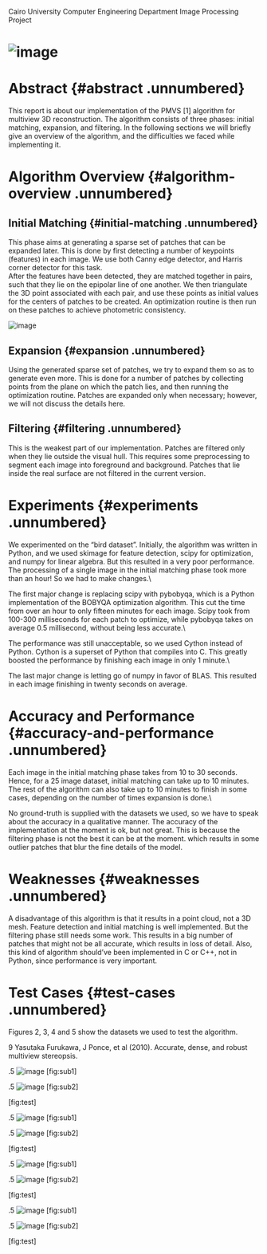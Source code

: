 Cairo University
Computer Engineering Department
Image Processing Project




# ![image](assets/images.png)


Abstract {#abstract .unnumbered}
========

This report is about our implementation of the PMVS [1] algorithm for
multiview 3D reconstruction. The algorithm consists of three phases:
initial matching, expansion, and filtering. In the following sections we
will briefly give an overview of the algorithm, and the difficulties we
faced while implementing it.

Algorithm Overview {#algorithm-overview .unnumbered}
==================

Initial Matching {#initial-matching .unnumbered}
----------------

This phase aims at generating a sparse set of patches that can be
expanded later. This is done by first detecting a number of keypoints
(features) in each image. We use both Canny edge detector, and Harris
corner detector for this task.\
After the features have been detected, they are matched together in
pairs, such that they lie on the epipolar line of one another. We then
triangulate the 3D point associated with each pair, and use these points
as initial values for the centers of patches to be created. An
optimization routine is then run on these patches to achieve photometric
consistency.

![image](feature_detection2.jpg)

Expansion {#expansion .unnumbered}
---------

Using the generated sparse set of patches, we try to expand them so as
to generate even more. This is done for a number of patches by
collecting points from the plane on which the patch lies, and then
running the optimization routine. Patches are expanded only when
necessary; however, we will not discuss the details here.

Filtering {#filtering .unnumbered}
---------

This is the weakest part of our implementation. Patches are filtered
only when they lie outside the visual hull. This requires some
preprocessing to segment each image into foreground and background.
Patches that lie inside the real surface are not filtered in the current
version.

Experiments {#experiments .unnumbered}
===========

We experimented on the “bird dataset”. Initially, the algorithm was
written in Python, and we used skimage for feature detection, scipy for
optimization, and numpy for linear algebra. But this resulted in a very
poor performance. The processing of a single image in the initial
matching phase took more than an hour! So we had to make changes.\

The first major change is replacing scipy with pybobyqa, which is a
Python implementation of the BOBYQA optimization algorithm. This cut the
time from over an hour to only fifteen minutes for each image. Scipy
took from 100-300 milliseconds for each patch to optimize, while
pybobyqa takes on average 0.5 millisecond, without being less accurate.\

The performance was still unacceptable, so we used Cython instead of
Python. Cython is a superset of Python that compiles into C. This
greatly boosted the performance by finishing each image in only 1
minute.\

The last major change is letting go of numpy in favor of BLAS. This
resulted in each image finishing in twenty seconds on average.

Accuracy and Performance {#accuracy-and-performance .unnumbered}
========================

Each image in the initial matching phase takes from 10 to 30 seconds.
Hence, for a 25 image dataset, initial matching can take up to 10
minutes. The rest of the algorithm can also take up to 10 minutes to
finish in some cases, depending on the number of times expansion is
done.\

No ground-truth is supplied with the datasets we used, so we have to
speak about the accuracy in a qualitative manner. The accuracy of the
implementation at the moment is ok, but not great. This is because the
filtering phase is not the best it can be at the moment. which results
in some outlier patches that blur the fine details of the model.

Weaknesses {#weaknesses .unnumbered}
==========

A disadvantage of this algorithm is that it results in a point cloud,
not a 3D mesh. Feature detection and initial matching is well
implemented. But the filtering phase still needs some work. This results
in a big number of patches that might not be all accurate, which results
in loss of detail. Also, this kind of algorithm should’ve been
implemented in C or C++, not in Python, since performance is very
important.

Test Cases {#test-cases .unnumbered}
==========

Figures 2, 3, 4 and 5 show the datasets we used to test the algorithm.


<span>9</span> Yasutaka Furukawa, J Ponce, et al (2010). Accurate,
dense, and robust multiview stereopsis.

<span>.5</span> ![image](assets/rabbit_o.png) [fig:sub1]

<span>.5</span> ![image](assets/rabbit.png) [fig:sub2]

[fig:test]

<span>.5</span> ![image](assets/beethoven_o.png) [fig:sub1]

<span>.5</span> ![image](assets/beethoven.png) [fig:sub2]

[fig:test]

<span>.5</span> ![image](assets/bird_o.png) [fig:sub1]

<span>.5</span> ![image](assets/bird.png) [fig:sub2]

[fig:test]

<span>.5</span> ![image](assets/pig_o.png) [fig:sub1]

<span>.5</span> ![image](assets/pig.png) [fig:sub2]

[fig:test]
